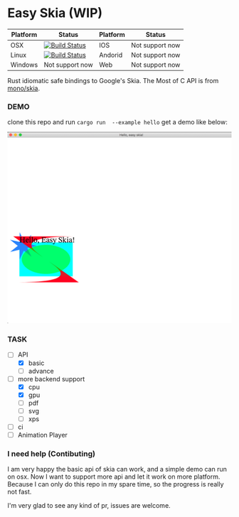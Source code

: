 # Easy Skia (WIP)
| Platform      | Status | Platform      | Status |
| ----------- | ----------- | ----------- | ----------- |
| OSX      | [![Build Status](https://travis-ci.com/M-Adoo/easy-skia.svg?branch=master)](https://travis-ci.com/M-Adoo/easy-skia)       | IOS | Not support now
| Linux    | [![Build Status](https://api.cirrus-ci.com/github/M-Adoo/easy-skia.svg)](https://cirrus-ci.com/github/M-Adoo/easy-skia)   | Andorid |Not support now
| Windows  | Not support now | Web | Not support now

Rust idiomatic safe bindings to Google's Skia. The Most of C API is from [mono/skia](https://github.com/mono/skia).

### DEMO

clone this repo and run `cargo run  --example hello` get a demo like below:

![demo](./hello.png)

### TASK

- [ ] API
  - [x] basic 
  - [ ] advance
- [ ] more backend support
  - [x] cpu
  - [x] gpu
  - [ ] pdf
  - [ ] svg
  - [ ] xps
- [ ] ci
- [ ] Animation Player

### I need help (Contibuting)

I am very happy the basic api of skia can work, and a simple demo can run on osx. Now I want to support more api and let it work on more platform. Because I can only do this repo in my spare time, so the progress is really not fast.

I'm very glad to see any kind of pr, issues are welcome.